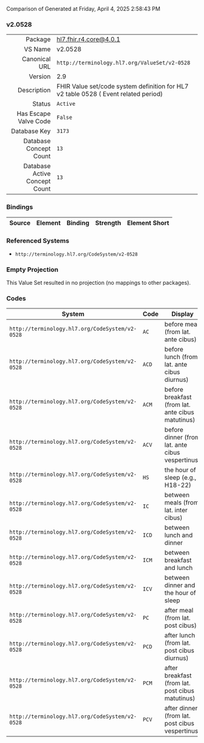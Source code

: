 Comparison of 
Generated at Friday, April 4, 2025 2:58:43 PM

### v2.0528

|      |     |
| ---: | --- |
| Package | hl7.fhir.r4.core@4.0.1 |
| VS Name | v2.0528 |
| Canonical URL | `http://terminology.hl7.org/ValueSet/v2-0528` |
| Version | 2.9 |
| Description | FHIR Value set/code system definition for HL7 v2 table 0528 ( Event related period) |
| Status | `Active` |
| Has Escape Valve Code | `False` |
| Database Key | `3173` |
| Database Concept Count | `13` |
| Database Active Concept Count | `13` |
### Bindings

| Source | Element | Binding | Strength | Element Short |
| ------ | ------- | ------- | -------- | ------------- |

### Referenced Systems

* `http://terminology.hl7.org/CodeSystem/v2-0528`
### Empty Projection

This Value Set resulted in no projection (no mappings to other packages).

### Codes

| System | Code | Display |
| ------ | ---- | ------- |
| `http://terminology.hl7.org/CodeSystem/v2-0528` | `AC` | before meal (from lat. ante cibus) |
| `http://terminology.hl7.org/CodeSystem/v2-0528` | `ACD` | before lunch (from lat. ante cibus diurnus) |
| `http://terminology.hl7.org/CodeSystem/v2-0528` | `ACM` | before breakfast (from lat. ante cibus matutinus) |
| `http://terminology.hl7.org/CodeSystem/v2-0528` | `ACV` | before dinner (from lat. ante cibus vespertinus) |
| `http://terminology.hl7.org/CodeSystem/v2-0528` | `HS` | the hour of sleep (e.g., H18-22) |
| `http://terminology.hl7.org/CodeSystem/v2-0528` | `IC` | between meals (from lat. inter cibus) |
| `http://terminology.hl7.org/CodeSystem/v2-0528` | `ICD` | between lunch and dinner |
| `http://terminology.hl7.org/CodeSystem/v2-0528` | `ICM` | between breakfast and lunch |
| `http://terminology.hl7.org/CodeSystem/v2-0528` | `ICV` | between dinner and the hour of sleep |
| `http://terminology.hl7.org/CodeSystem/v2-0528` | `PC` | after meal (from lat. post cibus) |
| `http://terminology.hl7.org/CodeSystem/v2-0528` | `PCD` | after lunch (from lat. post cibus diurnus) |
| `http://terminology.hl7.org/CodeSystem/v2-0528` | `PCM` | after breakfast (from lat. post cibus matutinus) |
| `http://terminology.hl7.org/CodeSystem/v2-0528` | `PCV` | after dinner (from lat. post cibus vespertinus) |
